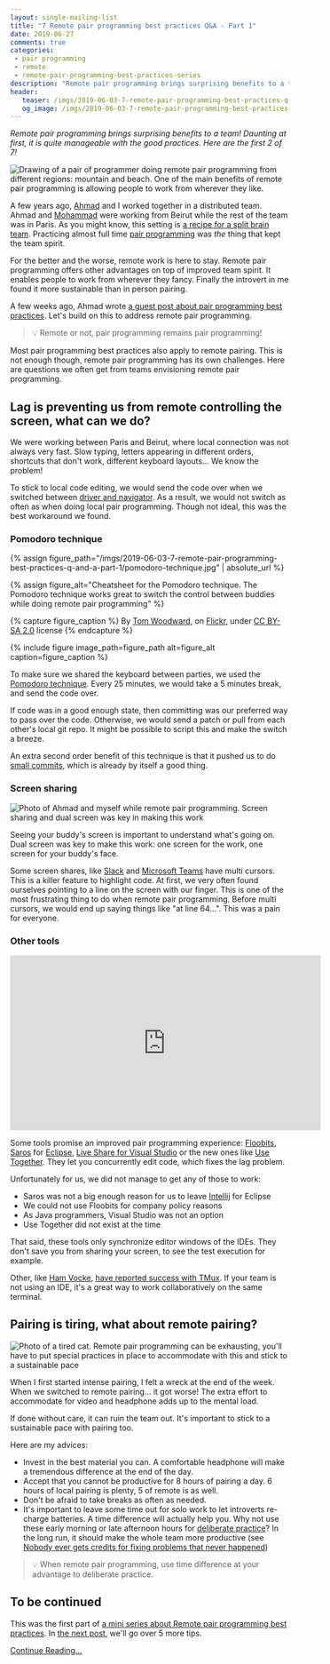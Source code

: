 ```yaml
---
layout: single-mailing-list
title: "7 Remote pair programming best practices Q&A - Part 1"
date: 2019-06-27
comments: true
categories:
 - pair programming
 - remote
 - remote-pair-programming-best-practices-series
description: "Remote pair programming brings surprising benefits to a team! Daunting at first, it is quite manageable with the good practices. Learn how to workaround the connection lag with the pomodoro technique. Remote pair programming is also tiring, here are a few habits to stick to a sustainable pace."
header:
   teaser: /imgs/2019-06-03-7-remote-pair-programming-best-practices-q-and-a-part-1/remote-pairing-teaser.jpeg
   og_image: /imgs/2019-06-03-7-remote-pair-programming-best-practices-q-and-a-part-1/remote-pairing-og.jpeg
---
```

_Remote pair programming brings surprising benefits to a team! Daunting at first, it is quite manageable with the good practices. Here are the first 2 of 7!_

![Drawing of a pair of programmer doing remote pair programming from different regions: mountain and beach. One of the main benefits of remote pair programming is allowing people to work from wherever they like.]({{site.url}}/imgs/2019-06-03-7-remote-pair-programming-best-practices-q-and-a-part-1/remote-pairing.jpeg)

A few years ago, [Ahmad](https://ahmadatwi.me) and I worked together in a distributed team. Ahmad and [Mohammad](https://www.linkedin.com/in/mohammad-rida-a2084527/?originalSubdomain=lb) were working from Beirut while the rest of the team was in Paris. As you might know, this setting is [a recipe for a split brain team](https://martinfowler.com/articles/remote-or-co-located.html). Practicing almost full time [pair programming](/categories/#pair-programming) was _the_ thing that kept the team spirit.

For the better and the worse, remote work is here to stay. Remote pair programming offers other advantages on top of improved team spirit. It enables people to work from wherever they fancy. Finally the introvert in me found it more sustainable than in person pairing.

A few weeks ago, Ahmad wrote [a guest post about pair programming best practices](/10-pair-programming-questions-answers/). Let's build on this to address remote pair programming.

> 💡 Remote or not, pair programming remains pair programming!

Most pair programming best practices also apply to remote pairing. This is not enough though, remote pair programming has its own challenges. Here are questions we often get from teams envisioning remote pair programming.

## Lag is preventing us from remote controlling the screen, what can we do?

We were working between Paris and Beirut, where local connection was not always very fast. Slow typing, letters appearing in different orders, shortcuts that don't work, different keyboard layouts... We know the problem!

To stick to local code editing, we would send the code over when we switched between [driver and navigator](https://gist.github.com/jordanpoulton/607a8854673d9f22c696). As a result, we would not switch as often as when doing local pair programming. Though not ideal, this was the best workaround we found.

### Pomodoro technique

{% assign figure_path="/imgs/2019-06-03-7-remote-pair-programming-best-practices-q-and-a-part-1/pomodoro-technique.jpg" | absolute_url %}
    
{% assign figure_alt="Cheatsheet for the Pomodoro technique. The Pomodoro technique works great to switch the control between buddies while doing remote pair programming" %}
    
{% capture figure_caption %}
By [Tom Woodward](https://www.flickr.com/photos/bionicteaching/), on [Flickr](https://www.flickr.com/photos/bionicteaching/45191993455), under [CC BY-SA 2.0](https://creativecommons.org/licenses/by-sa/2.0/) license
{% endcapture %}
    
{% include figure image_path=figure_path alt=figure_alt caption=figure_caption %}

To make sure we shared the keyboard between parties, we used the [Pomodoro technique](https://en.wikipedia.org/wiki/Pomodoro_Technique). Every 25 minutes, we would take a 5 minutes break, and send the code over.

If code was in a good enough state, then committing was our preferred way to pass over the code. Otherwise, we would send a patch or pull from each other's local git repo. It might be possible to script this and make the switch a breeze.

An extra second order benefit of this technique is that it pushed us to do [small commits](http://www.conifersystems.com/2008/11/05/the-benefits-of-small-commits/), which is already by itself a good thing.

### Screen sharing

![Photo of Ahmad and myself while remote pair programming. Screen sharing and dual screen was key in making this work]({{site.url}}/imgs/2019-06-03-7-remote-pair-programming-best-practices-q-and-a-part-1/remote-pairing-setup.resized.jpg)

Seeing your buddy's screen is important to understand what's going on. Dual screen was key to make this work: one screen for the work, one screen for your buddy's face.

Some screen shares, like [Slack](https://slack.com) and [Microsoft Teams](https://teams.microsoft.com/downloads) have multi cursors. This is a killer feature to highlight code. At first, we very often found ourselves pointing to a line on the screen with our finger. This is one of the most frustrating thing to do when remote pair programming. Before multi cursors, we would end up saying things like "at line 64...". This was a pain for everyone.

### Other tools

<iframe width="560" height="315" src="https://www.youtube.com/embed/vq5FzSPmu-I" frameborder="0" allow="accelerometer; autoplay; encrypted-media; gyroscope; picture-in-picture" allowfullscreen></iframe>

Some tools promise an improved pair programming experience: [Floobits](https://floobits.com/), [Saros](https://www.saros-project.org/) for [Eclipse](https://www.eclipse.org/ide/), [Live Share for Visual Studio](https://visualstudio.microsoft.com/services/live-share/) or the new ones like [Use Together](https://www.use-together.com/). They let you concurrently edit code, which fixes the lag problem.

Unfortunately for us, we did not manage to get any of those to work:

*   Saros was not a big enough reason for us to leave [Intellij](https://www.jetbrains.com/idea/) for Eclipse
*   We could not use Floobits for company policy reasons
*   As Java programmers, Visual Studio was not an option
*   Use Together did not exist at the time

That said, these tools only synchronize editor windows of the IDEs. They don't save you from sharing your screen, to see the test execution for example.

Other, like [Ham Vocke](https://www.hamvocke.com/), [have reported success with TMux](https://www.hamvocke.com/blog/remote-pair-programming-with-tmux/). If your team is not using an IDE, it's a great way to work collaboratively on the same terminal.

## Pairing is tiring, what about remote pairing?

![Photo of a tired cat. Remote pair programming can be exhausting, you'll have to put special practices in place to accommodate with this and stick to a sustainable pace]({{site.url}}/imgs/2019-06-03-7-remote-pair-programming-best-practices-q-and-a-part-1/tired-cat.jpg)

When I first started intense pairing, I felt a wreck at the end of the week. When we switched to remote pairing... it got worse! The extra effort to accommodate for video and headphone adds up to the mental load.

If done without care, it can ruin the team out. It's important to stick to a sustainable pace with pairing too.

Here are my advices:

*   Invest in the best material you can. A comfortable headphone will make a tremendous difference at the end of the day.
*   Accept that you cannot be productive for 8 hours of pairing a day. 6 hours of local pairing is plenty, 5 of remote is as well.
*   Don't be afraid to take breaks as often as needed.
*   It's important to leave some time out for solo work to let introverts re-charge batteries. A time difference will actually help you. Why not use these early morning or late afternoon hours for [deliberate practice](/why-20-hours-of-code-kata-are-so-effective-for-learning-new-languages/)? In the long run, it should make the whole team more productive (see [Nobody ever gets credits for fixing problems that never happened](http://web.mit.edu/nelsonr/www/Repenning=Sterman_CMR_su01_.pdf))

> 💡 When remote pair programming, use time difference at your advantage to deliberate practice.

## To be continued

This was the first part of [a mini series about Remote pair programming best practices](/categories/#remote-pair-programming-best-practices-series). In [the next post](/7-remote-pair-programming-best-practices-q-and-a-part-2/), we'll go over 5 more tips.

[Continue Reading...](/7-remote-pair-programming-best-practices-q-and-a-part-2/)
